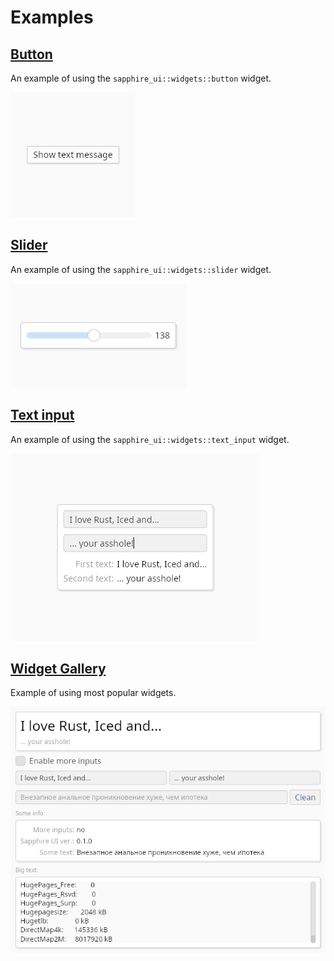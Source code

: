 # Examples

## [Button](button/)

An example of using the `sapphire_ui::widgets::button` widget.

![](button/demo.png)

## [Slider](slider/)

An example of using the `sapphire_ui::widgets::slider` widget.

![](slider/demo.png)

## [Text input](text_input/)

An example of using the `sapphire_ui::widgets::text_input` widget.

![](text_input/demo.png)

## [Widget Gallery](widget_gallery/)

Example of using most popular widgets.

![](widget_gallery/demo.png)
